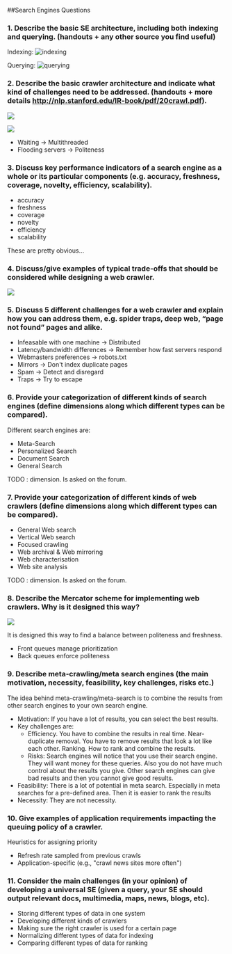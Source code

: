 ##Search Engines Questions

### 1. Describe the basic SE architecture, including both indexing and querying. (handouts + any other source you find useful)

Indexing: ![indexing](http://img.ctrlv.in/img/15/01/17/54ba70cb85d33.png)

Querying: ![querying](http://img.ctrlv.in/img/15/01/17/54ba7117671ed.png)

### 2. Describe the basic crawler architecture and indicate what kind of challenges need to be addressed. (handouts + more details http://nlp.stanford.edu/IR-book/pdf/20crawl.pdf).

![](http://img.ctrlv.in/img/15/01/17/54ba7180e1917.png)

![](http://img.ctrlv.in/img/15/01/17/54ba72991dc35.png)

* Waiting -> Multithreaded
* Flooding servers -> Politeness

### 3. Discuss key performance indicators of a search engine as a whole or its particular components (e.g. accuracy, freshness, coverage, novelty, efficiency, scalability).

* accuracy
* freshness
* coverage
* novelty
* efficiency
* scalability

These are pretty obvious...

### 4. Discuss/give examples of typical trade-offs that should be considered while designing a web crawler.

![](http://img.ctrlv.in/img/15/01/17/54ba746a11eff.png)

### 5. Discuss 5 different challenges for a web crawler and explain how you can address them, e.g. spider traps, deep web, “page not found” pages and alike.

* Infeasable with one machine -> Distributed
* Latency/bandwidth differences -> Remember how fast servers respond
* Webmasters preferences -> robots.txt
* Mirrors -> Don't index duplicate pages
* Spam -> Detect and disregard
* Traps -> Try to escape

### 6. Provide your categorization of different kinds of search engines (define dimensions along which different types can be compared).
Different search engines are:

* Meta-Search
* Personalized Search
* Document Search
* General Search

TODO : dimension. Is asked on the forum.

### 7. Provide your categorization of different kinds of web crawlers (define dimensions along which different types can be compared). 
* General Web search 
* Vertical Web search
* Focused crawling 
* Web archival & Web mirroring
* Web characterisation 
* Web site analysis

TODO : dimension. Is asked on the forum.

### 8. Describe the Mercator scheme for implementing web crawlers. Why is it designed this way?

![](http://img.ctrlv.in/img/15/01/17/54ba736065b93.png)

It is designed this way to find a balance between politeness and freshness. 

- Front queues manage prioritization
- Back queues enforce politeness

### 9. Describe meta-crawling/meta search engines (the main motivation, necessity, feasibility, key challenges, risks etc.)
The idea behind meta-crawling/meta-search is to combine the results from other search engines to your own search engine.

* Motivation: If you have a lot of results, you can select the best results. 
* Key challenges are:
	- Efficiency. You have to combine the results in real time.
	Near-duplicate removal. You have to remove results that look a lot like each other.
	Ranking. How to rank and combine the results.
	-  Risks:
	Search engines will notice that you use their search engine. 
	They will want money for these queries. 
	Also you do not have much control about the results you give. 
	Other search engines can give bad results and then you cannot give good results.
* Feasibility:
	There is a lot of potential in meta search. 
	Especially in meta searches for a pre-defined area. 
	Then it is easier to rank the results 
* Necessity:
	They are not necessity. 

### 10. Give examples of application requirements impacting the queuing policy of a crawler.
Heuristics for assigning priority

* Refresh rate sampled from previous crawls
* Application-specific (e.g., "crawl news sites more often")

### 11. Consider the main challenges (in your opinion) of developing a universal SE (given a query, your SE should output relevant docs, multimedia, maps, news, blogs, etc).

* Storing different types of data in one system
* Developing different kinds of crawlers
* Making sure the right crawler is used for a certain page
* Normalizing different types of data for indexing
* Comparing different types of data for ranking
